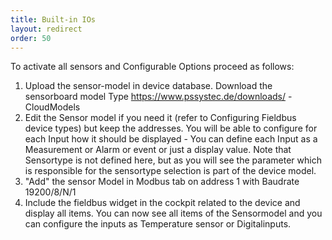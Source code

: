 ```yaml
---
title: Built-in IOs
layout: redirect
order: 50
---
```

To activate all sensors and Configurable Options proceed as follows:
1.	Upload the sensor-model in device database. Download the sensorboard model Type https://www.pssystec.de/downloads/ - CloudModels
2.	Edit the Sensor model if you need it (refer to Configuring Fieldbus device types) but keep the addresses. You will be able to configure for each Input how it should be displayed - You can define each Input as a Measurement or Alarm or event or just a display value. Note that Sensortype is not defined here, but as you will see the parameter which is responsible for the sensortype selection is part of the device model.
3.	"Add" the sensor Model in Modbus tab on address 1 with Baudrate 19200/8/N/1
4.	Include the fieldbus widget in the cockpit related to the device and display all items. You can now see all items of the Sensormodel and you can configure the inputs as Temperature sensor or Digitalinputs.

